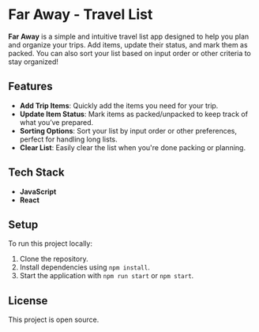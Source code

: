 # Far Away - Travel List

**Far Away** is a simple and intuitive travel list app designed to help you plan and organize your trips. Add items, update their status, and mark them as packed. You can also sort your list based on input order or other criteria to stay organized!

## Features

- **Add Trip Items**: Quickly add the items you need for your trip.
- **Update Item Status**: Mark items as packed/unpacked to keep track of what you’ve prepared.
- **Sorting Options**: Sort your list by input order or other preferences, perfect for handling long lists.
- **Clear List**: Easily clear the list when you're done packing or planning.

## Tech Stack

- **JavaScript**
- **React**

## Setup

To run this project locally:

1. Clone the repository.
2. Install dependencies using `npm install`.
3. Start the application with `npm run start` or `npm start`.

## License

This project is open source.
